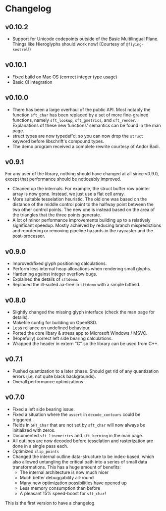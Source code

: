 # Changelog

## v0.10.2
- Support for Unicode codepoints outside of the Basic Multilingual Plane.
  Things like Hieroglyphs should work now! (Courtesy of `@flying-kestrel`!)

## v0.10.1
- Fixed build on Mac OS (correct integer type usage)
- Basic CI integration

## v0.10.0
- There has been a large overhaul of the public API.
  Most notably the function `sft_char` has been replaced by a set of more fine-grained functions,
  namely `sft_lookup`, `sft_gmetrics`, and `sft_render`.
  Explanations of these new functions' semantics can be found in the man page.
- struct types are now typedef'd, so you can now drop the `struct` keyword before libschrift's compound types.
- The demo program received a complete rewrite courtesy of Andor Badi.

## v0.9.1
For any user of the library, nothing should have changed at all since v0.9.0, except that
performance should be noticeably improved.

- Cleaned up the internals. For example, the struct buffer row pointer array is now gone.
  Instead, we just use a flat cell array.
- More suitable tesselation heuristic. The old one was based on the distance of the middle
  control point to the halfway point between the two other control points.
  The new one is instead based on the area of the triangles that the three points generate.
- A lot of minor performance improvements building up to a relatively significant speedup.
  Mostly achieved by reducing branch mispredictions and reordering or removing pipeline hazards
  in the raycaster and the post-processor.

## v0.9.0
- Improved/fixed glyph positioning calculations.
- Perform less internal heap allocations when rendering small glyphs.
- Hardening against integer overflow bugs.
- Explained the details of `sftdemo`.
- Replaced the ill-suited aa-tree in `sftdemo` with a simple bitfield.

## v0.8.0
- Slightly changed the missing glyph interface (check the man page for details).
- Makefile config for building on OpenBSD.
- Less reliance on undefined behaviour.
- Ported the core libary & stress app to Microsoft Windows / MSVC.
- (Hopefully) correct left side bearing calculations.
- Wrapped the header in extern "C" so the library can be used from C++.

## v0.7.1
- Pushed quantization to a later phase.
  Should get rid of any quantization errors (i.e. not quite black backgrounds).
- Overall performance optimizations.

## v0.7.0
- Fixed a left side bearing issue.
- Fixed a situation where the `assert` in `decode_contours` could be triggered.
- Fields in `SFT_Char` that are not set by `sft_char` will now always be initialized with zeros.
- Documented `sft_linemetrics` and `sft_kerning` in the man page.
- All outlines are now decoded before tesselation and rasterization are done in a single pass each.
- Optimized `clip_points`
- Changed the internal outline data-structure to be index-based, which also allowed untangling the
  critical path into a series of small data transformations. This has a huge amount of benefits:
  * The internal architecture is now much nicer
  * Much better debuggability all-round
  * Many new optimization possibilities have opened up
  * Less memory consumption than before
  * A pleasant 15% speed-boost for `sft_char`!

This is the first version to have a changelog.
